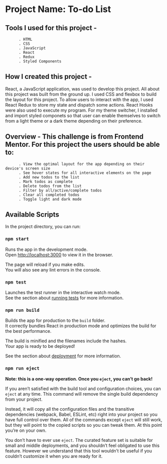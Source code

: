 # Project Name: To-do List

## Tools I used for this project - 
          . HTML
          . CSS
          . JavaScript
          . React
          . Redux
          . Styled Components

## How I created this project  - 
React, a JavaScript application, was used to develop this project. All about this project was built from the ground up. I used CSS and flexbox to build the layout for this project. To allow users to interact with the app, I used React Redux to store my state and dispatch some actions. React Hooks were also used to execute my program. For my theme switcher, I installed and import styled componets so that user can enable themselves to switch from a light theme or a dark theme depending on their preference.

## Overview - This challenge is from Frontend Mentor. For this project the users should be able to:
          . View the optimal layout for the app depending on their device's screen size
          . See hover states for all interactive elements on the page
          . Add new todos to the list
          . Mark todos as complete
          . Delete todos from the list
          . Filter by all/active/complete todos
          . Clear all completed todos
          . Toggle light and dark mode

## Available Scripts

In the project directory, you can run:

### `npm start`

Runs the app in the development mode.\
Open [http://localhost:3000](http://localhost:3000) to view it in the browser.

The page will reload if you make edits.\
You will also see any lint errors in the console.

### `npm test`

Launches the test runner in the interactive watch mode.\
See the section about [running tests](https://facebook.github.io/create-react-app/docs/running-tests) for more information.

### `npm run build`

Builds the app for production to the `build` folder.\
It correctly bundles React in production mode and optimizes the build for the best performance.

The build is minified and the filenames include the hashes.\
Your app is ready to be deployed!

See the section about [deployment](https://facebook.github.io/create-react-app/docs/deployment) for more information.

### `npm run eject`

**Note: this is a one-way operation. Once you `eject`, you can’t go back!**

If you aren’t satisfied with the build tool and configuration choices, you can `eject` at any time. This command will remove the single build dependency from your project.

Instead, it will copy all the configuration files and the transitive dependencies (webpack, Babel, ESLint, etc) right into your project so you have full control over them. All of the commands except `eject` will still work, but they will point to the copied scripts so you can tweak them. At this point you’re on your own.

You don’t have to ever use `eject`. The curated feature set is suitable for small and middle deployments, and you shouldn’t feel obligated to use this feature. However we understand that this tool wouldn’t be useful if you couldn’t customize it when you are ready for it.


